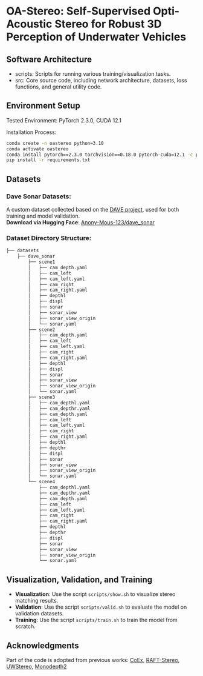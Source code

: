 # OA-Stereo: Self-Supervised Opti-Acoustic Stereo for Robust 3D Perception of Underwater Vehicles

## Software Architecture
* scripts: Scripts for running various training/visualization tasks.
* src: Core source code, including network architecture, datasets, loss functions, and general utility code.

## Environment Setup

Tested Environment: PyTorch 2.3.0, CUDA 12.1

Installation Process:

```bash
conda create -n oastereo python=3.10
conda activate oastereo
conda install pytorch==2.3.0 torchvision==0.18.0 pytorch-cuda=12.1 -c pytorch -c nvidia
pip install -r requirements.txt
```

## Datasets

### Dave Sonar Datasets:

A custom dataset collected based on the [DAVE project](https://github.com/Field-Robotics-Lab/DAVE), used for both training and model validation.  
**Download via Hugging Face**: [Anony-Mous-123/dave_sonar](https://huggingface.co/datasets/Anony-Mous-123/dave_sonar)

### Dataset Directory Structure:

```bash
├── datasets
    ├── dave_sonar
        ├── scene1
        │   ├── cam_depth.yaml
        │   ├── cam_left
        │   ├── cam_left.yaml
        │   ├── cam_right
        │   ├── cam_right.yaml
        │   ├── depthl
        │   ├── displ
        │   ├── sonar
        │   ├── sonar_view
        │   ├── sonar_view_origin
        │   └── sonar.yaml
        ├── scene2
        │   ├── cam_depth.yaml
        │   ├── cam_left
        │   ├── cam_left.yaml
        │   ├── cam_right
        │   ├── cam_right.yaml
        │   ├── depthl
        │   ├── displ
        │   ├── sonar
        │   ├── sonar_view
        │   ├── sonar_view_origin
        │   └── sonar.yaml
        ├── scene3
        │   ├── cam_depthl.yaml
        │   ├── cam_depthr.yaml
        │   ├── cam_depth.yaml
        │   ├── cam_left
        │   ├── cam_left.yaml
        │   ├── cam_right
        │   ├── cam_right.yaml
        │   ├── depthl
        │   ├── depthr
        │   ├── displ
        │   ├── sonar
        │   ├── sonar_view
        │   ├── sonar_view_origin
        │   └── sonar.yaml
        └── scene4
            ├── cam_depthl.yaml
            ├── cam_depthr.yaml
            ├── cam_depth.yaml
            ├── cam_left
            ├── cam_left.yaml
            ├── cam_right
            ├── cam_right.yaml
            ├── depthl
            ├── depthr
            ├── displ
            ├── sonar
            ├── sonar_view
            ├── sonar_view_origin
            └── sonar.yaml
```

## **Visualization, Validation, and Training**

- **Visualization**: Use the script `scripts/show.sh` to visualize stereo matching results.
- **Validation**: Use the script `scripts/valid.sh` to evaluate the model on validation datasets.
- **Training**: Use the script `scripts/train.sh` to train the model from scratch.


## Acknowledgments

Part of the code is adopted from previous works: [CoEx](https://github.com/antabangun/coex), [RAFT-Stereo](https://github.com/princeton-vl/RAFT-Stereo), [UWStereo](https://github.com/kskin/UWStereo), [Monodepth2](https://github.com/nianticlabs/monodepth2)